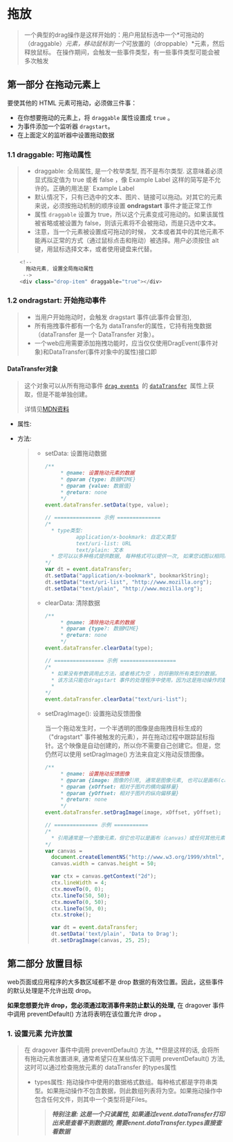 # 拖放

>  一个典型的drag操作是这样开始的：用户用鼠标选中一个*可拖动的（draggable）*元素，移动鼠标到一个*可放置的（droppable）*元素，然后释放鼠标。 在操作期间，会触发一些事件类型，有一些事件类型可能会被多次触发 

## 第一部分 在拖动元素上

要使其他的 HTML 元素可拖动，必须做三件事：

- 在你想要拖动的元素上，将 `draggable` 属性设置成 `true` 。
- 为事件添加一个监听器 `dragstart`。
- 在上面定义的监听器中设置拖动数据

### 1.1 draggable: 可拖动属性

> * draggable: 全局属性, 是一个枚举类型, 而不是布尔类型. 这意味着必须显式指定值为 true 或者 false ，像    <label draggable>Example Label</label>  这样的简写是不允许的。正确的用法是`  <label draggable="true">Example Label</label> 
> *  默认情况下，只有已选中的文本、图片、链接可以拖动。对其它的元素来说，必须按拖动机制的顺序设置 **ondragstart** 事件才能正常工作
> *  属性 `draggable` 设置为 true，所以这个元素变成可拖动的。如果该属性被省略或被设置为 false，则该元素将不会被拖动，而是只选中文本。 
> *  注意，当一个元素被设置成可拖动的时候， 文本或者其中的其他元素不能再以正常的方式（通过鼠标点击和拖动）被选择。用户必须按住 alt 键，用鼠标选择文本，或者使用键盘来代替。 

```javascript
	<!-- 
      拖动元素, 设置全局拖动属性   
     -->
    <div class="drop-item" draggable="true"></div>
```

### 1.2 ondragstart: 开始拖动事件

> * 当用户开始拖动时，会触发 dragstart 事件(此事件会冒泡), 
> *  所有拖拽事件都有一个名为 dataTransfer的属性，它持有拖曳数据（dataTransfer 是一个 DataTransfer 对象）。 
> *  一个web应用需要添加拖拽功能时，应当仅仅使用DragEvent(事件对象)和DataTransfer(事件对象中的属性)接口即

#### DataTransfer对象

> 这个对象可以从所有拖动事件 [`drag events`](https://developer.mozilla.org/zh-CN/docs/Web/API/DragEvent)` `的 [`dataTransfer`](https://developer.mozilla.org/zh-CN/docs/Web/API/DragEvent/dataTransfer)` `属性上获取，但是不能单独创建。
>
> 详情见[MDN资料]( https://developer.mozilla.org/zh-CN/docs/Web/API/HTML_Drag_and_Drop_API/Drag_operations )

* 属性: 

  > 

* 方法: 

  > * setData: 设置拖动数据
  >
  >   ```javascript
  >   /**
  >        * @name: 设置拖动元素的数据
  >        * @param {type: 数据MIME} 
  >        * @param {value: 数据值} 
  >        * @return: none
  >        */
  >   event.dataTransfer.setData(type, value);
  >   
  >   // =============== 示例 ==============
  >   /*
  >     * type类型: 
  >     		application/x-bookmark: 自定义类型
  >     		text/uri-list: URL
  >     		text/plain: 文本
  >     * 您可以以多种格式提供数据, 每种格式可以提供一次, 如果您试图以相同的格式添加两次数据，那么新的数据将替换旧的数据。
  >   */
  >   var dt = event.dataTransfer;
  >   dt.setData("application/x-bookmark", bookmarkString);
  >   dt.setData("text/uri-list", "http://www.mozilla.org");
  >   dt.setData("text/plain", "http://www.mozilla.org");
  >   ```
  >
  > * clearData: 清除数据
  >
  >   ```javascript
  >   /**
  >        * @name: 清除拖动元素的数据
  >        * @param {type?: 数据MIME} 
  >        * @return: none
  >        */
  >   event.dataTransfer.clearData(type);
  >   
  >   // ================ 示例 ==================
  >   /*
  >     * 如果没有参数调用此方法，或者格式为空 ，则将删除所有类型的数据。
  >     * 该方法只能在dragstart 事件的处理程序中使用，因为这是拖动操作的数据存储只能写入的时间。
  >     * 
  >   */
  >   event.dataTransfer.clearData("text/uri-list");
  >   ```
  >
  > * setDragImage(): 设置拖动反馈图像
  >
  >   当一个拖动发生时，一个半透明的图像是由拖拽目标生成的（"dragstart" 事件被触发的元素），并在拖动过程中跟踪鼠标指针。这个映像是自动创建的，所以你不需要自己创建它。但是，您仍然可以使用 setDragImage() 方法来自定义拖动反馈图像。
  >
  >   ```javascript
  >   /**
  >        * @name: 设置拖动反馈图像
  >        * @param {image: 图像的引用, 通常是图像元素, 也可以是画布(canvas) 或任何其他元素}
  >        * @param {xOffset: 相对于图片的横向偏移量}
  >        * @param {yOffset: 相对于图片的纵向偏移量}
  >        * @return: none
  >        */
  >   event.dataTransfer.setDragImage(image, xOffset, yOffset);
  >   
  >   // ============== 示例 ===========
  >   /*
  >     * 引用通常是一个图像元素，但它也可以是画布（canvas）或任何其他元素。
  >   */
  >   var canvas = 
  >     document.createElementNS("http://www.w3.org/1999/xhtml","canvas");
  >     canvas.width = canvas.height = 50;
  >   
  >     var ctx = canvas.getContext("2d");
  >     ctx.lineWidth = 4;
  >     ctx.moveTo(0, 0);
  >     ctx.lineTo(50, 50);
  >     ctx.moveTo(0, 50);
  >     ctx.lineTo(50, 0);
  >     ctx.stroke();
  >   
  >     var dt = event.dataTransfer;
  >     dt.setData('text/plain', 'Data to Drag');
  >     dt.setDragImage(canvas, 25, 25);
  >   ```

## 第二部分 放置目标

web页面或应用程序的大多数区域都不是 drop 数据的有效位置。因此，这些事件的默认处理是不允许出现 drop。

**如果您想要允许 drop，您必须通过取消事件来防止默认的处理,** 在 dragover 事件中调用  preventDefault() 方法将表明在该位置允许 drop 。

### 1. 设置元素 允许放置

> 在 dragover 事件中调用  preventDefault() 方法, **但是这样的话, 会将所有拖动元素放置进来, 通常希望只在某些情况下调用 preventDefault() 方法, 这时可以通过检查拖放元素的  dataTransfer 的types属性
>
> * types属性: 拖动操作中使用的数据格式数组。每种格式都是字符串类型。如果拖动操作不包含数据，则此数组列表将为空。如果拖动操作中包含任何文件，则其中一个类型将是Files。
>
>   > ***特别注意: 这是一个只读属性, 如果通过$event.dataTransfer打印出来是查看不到数据的, 需要$enent.dataTransfer.types直接查看数据***